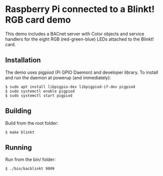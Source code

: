 # Raspberry Pi connected to a Blinkt! RGB card demo

This demo includes a BACnet server with Color objects and service handlers
for the eight RGB (red-green-blue) LEDs attached to the Blinkt! card.

## Installation

The demo uses pigpiod (Pi GPIO Daemon) and developer library. To install 
and run the daemon at powerup (and immediately):

    $ sudo apt install libpigpio-dev libpigpiod-if-dev pigpiod
    $ sudo systemctl enable pigpiod
    $ sudo systemctl start pigpiod

## Building
    
Build from the root folder:

    $ make blinkt

## Running

Run from the bin/ folder:

    $ ./bin/bacblinkt 9009

